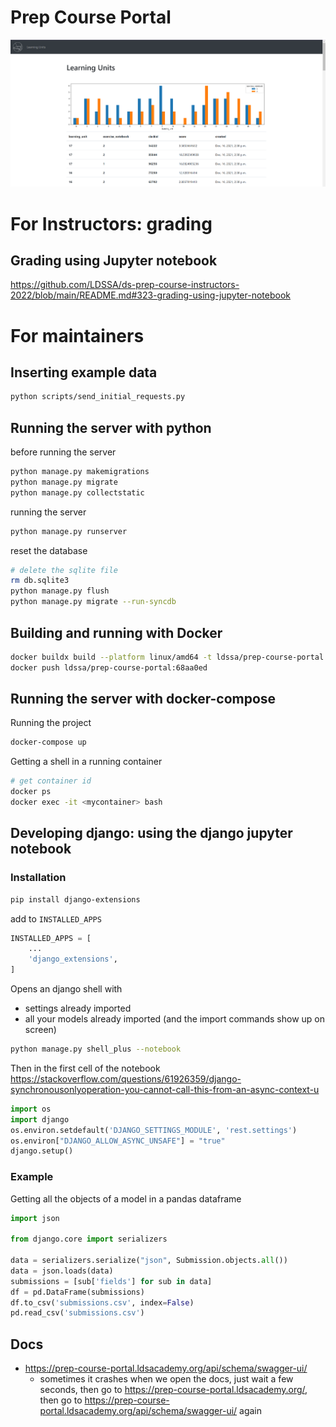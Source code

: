 # Prep Course Portal

![](assets/screenshot.png)

# For Instructors: grading

## Grading using Jupyter notebook

<https://github.com/LDSSA/ds-prep-course-instructors-2022/blob/main/README.md#323-grading-using-jupyter-notebook>

# For maintainers

## Inserting example data

```bash
python scripts/send_initial_requests.py
```

## Running the server with python

before running the server

```bash
python manage.py makemigrations
python manage.py migrate
python manage.py collectstatic
```

running the server

```bash
python manage.py runserver
```

reset the database

```bash
# delete the sqlite file
rm db.sqlite3
python manage.py flush
python manage.py migrate --run-syncdb
```

## Building and running with Docker

```bash
docker buildx build --platform linux/amd64 -t ldssa/prep-course-portal:68aa0ed .
docker push ldssa/prep-course-portal:68aa0ed
```

## Running the server with docker-compose

Running the project

```bash
docker-compose up
```

Getting a shell in a running container

```bash
# get container id
docker ps
docker exec -it <mycontainer> bash
```

## Developing django: using the django jupyter notebook

### Installation

```bash
pip install django-extensions
```

add to `INSTALLED_APPS`

```python
INSTALLED_APPS = [
    ...
    'django_extensions',
]
```

Opens an django shell with

* settings already imported
* all your models already imported (and the import commands show up on screen)

```bash
python manage.py shell_plus --notebook
```

Then in the first cell of the notebook <https://stackoverflow.com/questions/61926359/django-synchronousonlyoperation-you-cannot-call-this-from-an-async-context-u>

```python
import os
import django
os.environ.setdefault('DJANGO_SETTINGS_MODULE', 'rest.settings')
os.environ["DJANGO_ALLOW_ASYNC_UNSAFE"] = "true"
django.setup()
```

### Example

Getting all the objects of a model in a pandas dataframe

```python
import json

from django.core import serializers

data = serializers.serialize("json", Submission.objects.all())
data = json.loads(data)
submissions = [sub['fields'] for sub in data]
df = pd.DataFrame(submissions)
df.to_csv('submissions.csv', index=False)
pd.read_csv('submissions.csv')
```

## Docs

* <https://prep-course-portal.ldsacademy.org/api/schema/swagger-ui/>
    * sometimes it crashes when we open the docs, just wait a few seconds, then go to <https://prep-course-portal.ldsacademy.org/>, then go to <https://prep-course-portal.ldsacademy.org/api/schema/swagger-ui/> again
